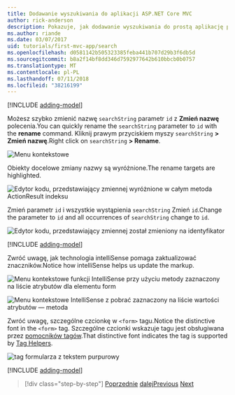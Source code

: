 ```yaml
---
title: Dodawanie wyszukiwania do aplikacji ASP.NET Core MVC
author: rick-anderson
description: Pokazuje, jak dodawanie wyszukiwania do prostą aplikację platformy ASP.NET Core MVC
ms.author: riande
ms.date: 03/07/2017
uid: tutorials/first-mvc-app/search
ms.openlocfilehash: d0581142b505323385feba441b707d29b3f6db5d
ms.sourcegitcommit: b8a2f14bf8dd346d7592977642b610bbcb0b0757
ms.translationtype: MT
ms.contentlocale: pl-PL
ms.lasthandoff: 07/11/2018
ms.locfileid: "38216199"
---
```

[!INCLUDE [adding-model](~/includes/mvc-intro/search1.md)]

<span data-ttu-id="f3e45-103">Możesz szybko zmienić nazwę `searchString` parametr `id` z **Zmień nazwę** polecenia.</span><span class="sxs-lookup"><span data-stu-id="f3e45-103">You can quickly rename the `searchString` parameter to `id` with the **rename** command.</span></span> <span data-ttu-id="f3e45-104">Kliknij prawym przyciskiem myszy `searchString` **> Zmień nazwę**.</span><span class="sxs-lookup"><span data-stu-id="f3e45-104">Right click on `searchString` **> Rename**.</span></span>

![Menu kontekstowe](search/_static/rename.png)

<span data-ttu-id="f3e45-106">Obiekty docelowe zmiany nazwy są wyróżnione.</span><span class="sxs-lookup"><span data-stu-id="f3e45-106">The rename targets are highlighted.</span></span>

![Edytor kodu, przedstawiający zmiennej wyróżnione w całym metoda ActionResult indeksu](search/_static/rename2.png)

<span data-ttu-id="f3e45-108">Zmień parametr `id` i wszystkie wystąpienia `searchString` Zmień `id`.</span><span class="sxs-lookup"><span data-stu-id="f3e45-108">Change the parameter to `id` and all occurrences of `searchString` change to `id`.</span></span>

![Edytor kodu, przedstawiający zmiennej został zmieniony na identyfikator](search/_static/rename3.png)

[!INCLUDE [adding-model](~/includes/mvc-intro/search2.md)]

<span data-ttu-id="f3e45-110">Zwróć uwagę, jak technologia intelliSense pomaga zaktualizować znaczników.</span><span class="sxs-lookup"><span data-stu-id="f3e45-110">Notice how intelliSense helps us update the markup.</span></span>

![Menu kontekstowe funkcji IntelliSense przy użyciu metody zaznaczony na liście atrybutów dla elementu form](search/_static/int_m.png)

![Menu kontekstowe IntelliSense z pobrać zaznaczony na liście wartości atrybutów — metoda](search/_static/int_get.png)

<span data-ttu-id="f3e45-113">Zwróć uwagę, szczególne czcionkę w `<form>` tagu.</span><span class="sxs-lookup"><span data-stu-id="f3e45-113">Notice the distinctive font in the `<form>` tag.</span></span> <span data-ttu-id="f3e45-114">Szczególne czcionki wskazuje tagu jest obsługiwana przez [pomocników tagów](~/mvc/views/tag-helpers/intro.md).</span><span class="sxs-lookup"><span data-stu-id="f3e45-114">That distinctive font indicates the tag is supported by [Tag Helpers](~/mvc/views/tag-helpers/intro.md).</span></span>

![tag formularza z tekstem purpurowy](search/_static/th_font.png)

[!INCLUDE [adding-model](~/includes/mvc-intro/search3.md)]

> [!div class="step-by-step"]
> <span data-ttu-id="f3e45-116">[Poprzednie](controller-methods-views.md)
> [dalej](new-field.md)</span><span class="sxs-lookup"><span data-stu-id="f3e45-116">[Previous](controller-methods-views.md)
[Next](new-field.md)</span></span>  
